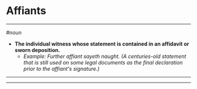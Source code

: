 # Affiants
---
#noun
- **The individual witness whose statement is contained in an affidavit or sworn deposition.**
	- _Example: Further affiant sayeth naught. (A centuries-old statement that is still used on some legal documents as the final declaration prior to the affiant's signature.)_
---
---

